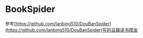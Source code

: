 # BookSpider

参考[https://github.com/lanbing510/DouBanSpider](https://github.com/lanbing510/DouBanSpider)写的豆瓣读书爬虫


